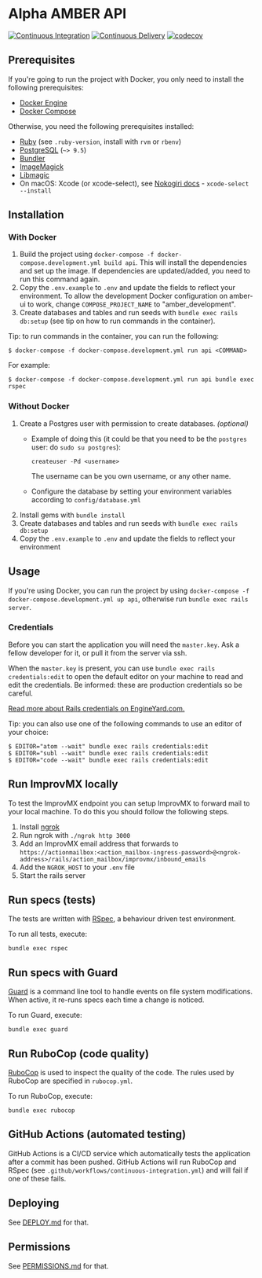 Alpha AMBER API
================
[![Continuous Integration](https://github.com/csvalpha/amber-api/actions/workflows/continuous-integration.yml/badge.svg)](https://github.com/csvalpha/amber-api/actions/workflows/continuous-integration.yml)
[![Continuous Delivery](https://github.com/csvalpha/amber-api/actions/workflows/continuous-delivery.yml/badge.svg)](https://github.com/csvalpha/amber-api/actions/workflows/continuous-delivery.yml)
[![codecov](https://codecov.io/github/csvalpha/amber-api/graph/badge.svg?token=FC2UFYSOON)](https://codecov.io/github/csvalpha/amber-api)

## Prerequisites
If you're going to run the project with Docker, you only need to install the following prerequisites:
* [Docker Engine](https://docs.docker.com/get-docker/) 
* [Docker Compose](https://docs.docker.com/compose/install/)

Otherwise, you need the following prerequisites installed:
* [Ruby](https://www.ruby-lang.org/en/documentation/installation/) (see `.ruby-version`, install with `rvm` or `rbenv`)
* [PostgreSQL](http://www.postgresql.org/download/) (`~> 9.5`)
* [Bundler](http://bundler.io/)
* [ImageMagick](http://imagemagick.org/script/download.php)
* [Libmagic](https://filemagic.readthedocs.io/en/latest/guide.html)
* On macOS: Xcode (or xcode-select), see [Nokogiri docs](http://www.nokogiri.org/tutorials/installing_nokogiri.html#mac_os_x) - `xcode-select --install`

## Installation
### With Docker
1. Build the project using `docker-compose -f docker-compose.development.yml build api`. This will install the dependencies and set up the image. If dependencies are updated/added, you need to run this command again.
2. Copy the `.env.example` to `.env` and update the fields to reflect your environment. To allow the development Docker configuration on amber-ui to work, change `COMPOSE_PROJECT_NAME` to "amber_development".
3. Create databases and tables and run seeds with `bundle exec rails db:setup` (see tip on how to run commands in the container).

Tip: to run commands in the container, you can run the following:
```
$ docker-compose -f docker-compose.development.yml run api <COMMAND>
```
For example:
```
$ docker-compose -f docker-compose.development.yml run api bundle exec rspec
```

### Without Docker
1. Create a Postgres user with permission to create databases. _(optional)_
  
    - Example of doing this (it could be that you need to be the `postgres` user: do `sudo su postgres`):

        `createuser -Pd <username>`

      The username can be you own username, or any other name.

    - Configure the database by setting your environment variables according to `config/database.yml`
2. Install gems with `bundle install`
3. Create databases and tables and run seeds with `bundle exec rails db:setup`
4. Copy the `.env.example` to `.env` and update the fields to reflect your environment

## Usage
If you're using Docker, you can run the project by using `docker-compose -f docker-compose.development.yml up api`, otherwise run `bundle exec rails server`.
     
### Credentials
Before you can start the application you will need the `master.key`. Ask a fellow developer for it, or pull it from the server via ssh.

When the `master.key` is present, you can use `bundle exec rails credentials:edit` to open the default editor on your machine to read and edit the credentials. Be informed: these are production credentials so be careful.

[Read more about Rails credentials on EngineYard.com.](https://www.engineyard.com/blog/rails-encrypted-credentials-on-rails-5.2)

Tip: you can also use one of the following commands to use an editor of your choice:

```
$ EDITOR="atom --wait" bundle exec rails credentials:edit
$ EDITOR="subl --wait" bundle exec rails credentials:edit
$ EDITOR="code --wait" bundle exec rails credentials:edit
```

## Run ImprovMX locally
To test the ImprovMX endpoint you can setup ImprovMX to forward mail to your local machine. To do this you should follow the following steps.

1. Install [ngrok](https://ngrok.com/download)
2. Run ngrok with `./ngrok http 3000`
3. Add an ImprovMX email address that forwards to `https://actionmailbox:<action_mailbox-ingress-password>@<ngrok-address>/rails/action_mailbox/improvmx/inbound_emails`
4. Add the `NGROK_HOST` to your `.env` file
5. Start the rails server


## Run specs (tests)
The tests are written with [RSpec](http://rspec.info/), a behaviour driven test environment.

To run all tests, execute:

    bundle exec rspec

## Run specs with Guard
[Guard](https://github.com/guard/guard) is a command line tool to handle events on file system modifications. When active, it re-runs specs each time a change is noticed.

To run Guard, execute:

    bundle exec guard

## Run RuboCop (code quality)
[RuboCop](https://github.com/bbatsov/rubocop) is used to inspect the quality of the code. The rules used by RuboCop are specified in `rubocop.yml`.

To run RuboCop, execute:

    bundle exec rubocop

## GitHub Actions (automated testing)
GitHub Actions is a CI/CD service which automatically tests the application after a commit has been pushed. GitHub Actions will run RuboCop and RSpec (see `.github/workflows/continuous-integration.yml`) and will fail if one of these fails.

## Deploying
See [DEPLOY.md](https://github.com/csvalpha/amber-api/blob/master/DEPLOY.md) for that.

## Permissions
See [PERMISSIONS.md](https://github.com/csvalpha/amber-api/blob/master/PERMISSIONS.md) for that.
